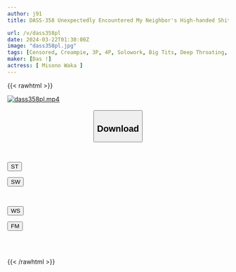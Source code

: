 ```yaml
---
author: j91
title: DASS-358 Unexpectedly Encountered My Neighbor's High-handed Shitty Woman On A Non-actual Health Show. I Grasped Her Weakness And Called Her Over And Over Again, Making Her My Creampie Meat Urinal. Waka Misono

url: /v/dass358pl
date: 2024-03-22T01:30:00Z
image: "dass358pl.jpg"
tags: [Censored, Creampie, 3P, 4P, Solowork, Big Tits, Deep Throating, Soapland	]
maker: [Das !]
actress: [ Misono Waka ]
---
```



{{< rawhtml >}}

<div class="video" data-videoid="zwRPj4Xe33hYlG9">
    <a href="javascript:;">
        <img src="/v/dass358pl/dass358pl.jpg" width="WIDTH" height="HEIGHT" alt="dass358pl.mp4" loading="lazy">
    </a>
</div>

<script type="text/javascript" src="https://j91.asia/asset/on-demand-st.js"></script>

<br>
  <link rel="stylesheet" href="https://j91.asia/asset/bs5.css">
  
  <center>
  <button class="btn btn-primary" type="button" data-bs-toggle="collapse" data-bs-target=".multi-collapse" aria-expanded="false" aria-controls="multiCollapseExample1 multiCollapseExample2"><h2>Download</h2></button></center>
</p>
<div class="row">
  <div class="col">
    <div class="collapse multi-collapse" id="multiCollapseExample1">
      <div class="card card-body">
	      	      <br>
<div class="buttons">  
<p><a href="https://streamtape.to/v/zwRPj4Xe33hYlG9" target="_blank"><button class="btn-hover color-3"><i class="fa fa-download"></i> ST</button></a></p>
<p><a href="https://asnwish.com/sabxhurnmi49" target="_blank"><button class="btn-hover color-2"><i class="fa fa-download"></i> SW</button></a></p></div>
    </div>
  </div>
</div>
  <div class="col">
    <div class="collapse multi-collapse" id="multiCollapseExample2">
      <div class="card card-body">
	      <br>
<div class="buttons">
<p><a href="https://wolfstream.tv/jogvy2o3g3z7"><button class="btn-hover color-9"><i class="fa fa-download"></i> WS</button></a></p>
<p><a href="https://filemoon.sx/d/z8espuxuuda2"><button class="btn-hover color-8"><i class="fa fa-download"></i> FM</button></a></p></div>
<br><br>
      </div>
    </div>
  </div>
</div>

{{< /rawhtml >}}